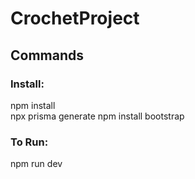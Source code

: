 # CrochetProject

## Commands
### Install:
  npm install  
  npx prisma generate
  npm install bootstrap
### To Run: 
  npm run dev
